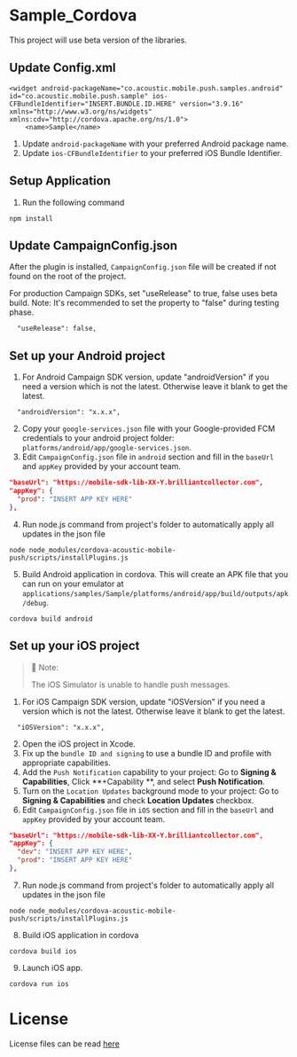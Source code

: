 # Sample_Cordova
This project will use beta version of the libraries.

## Update Config.xml
```shell npm
<widget android-packageName="co.acoustic.mobile.push.samples.android" id="co.acoustic.mobile.push.sample" ios-CFBundleIdentifier="INSERT.BUNDLE.ID.HERE" version="3.9.16" xmlns="http://www.w3.org/ns/widgets" xmlns:cdv="http://cordova.apache.org/ns/1.0">
    <name>Sample</name>
```
1. Update `android-packageName` with your preferred Android package name.
2. Update `ios-CFBundleIdentifier` to your preferred iOS Bundle Identifier.

## Setup Application
1. Run the following command
```shell npm
npm install
```

## Update CampaignConfig.json

After the plugin is installed, `CampaignConfig.json` file will be created if not found on the root of the project.

For production Campaign SDKs, set "useRelease" to true, false uses beta build.  Note: It's recommended to set the property to "false" during testing phase.

```shell json
  "useRelease": false,
```

## Set up your Android project
1. For Android Campaign SDK version, update "androidVersion" if you need a version which is not the latest. Otherwise leave it blank to get the latest.
```shell json
  "androidVersion": "x.x.x",
```
2. Copy your `google-services.json` file with your Google-provided FCM credentials to your android project folder: `platforms/android/app/google-services.json`.
3. Edit `CampaignConfig.json` file in `android` section and fill in the `baseUrl` and `appKey` provided by your account team.
```json
"baseUrl": "https://mobile-sdk-lib-XX-Y.brilliantcollector.com",
"appKey": {
  "prod": "INSERT APP KEY HERE"
},
```
4. Run node.js command from project's folder to automatically apply all updates in the json file
```text shell
node node_modules/cordova-acoustic-mobile-push/scripts/installPlugins.js
```
5. Build Android application in cordova. This will create an APK file that you can run on your emulator at `applications/samples/Sample/platforms/android/app/build/outputs/apk/debug`.
```text shell
cordova build android
```

## Set up your iOS project
> 📘 Note:
> 
> The iOS Simulator is unable to handle push messages.
1. For iOS Campaign SDK version, update "iOSVersion" if you need a version which is not the latest. Otherwise leave it blank to get the latest.
```shell json
  "iOSVersion": "x.x.x",
```
2. Open the iOS project in Xcode.
3. Fix up the `bundle ID and signing` to use a bundle ID and profile with appropriate capabilities.
4. Add the `Push Notification` capability to your project: Go to **Signing & Capabilities**, Click **+Capability **, and select **Push Notification**.
5. Turn on the `Location Updates` background mode to your project: Go to **Signing & Capabilities** and check **Location Updates** checkbox.
6. Edit `CampaignConfig.json` file in `iOS` section and fill in the `baseUrl` and `appKey` provided by your account team.

```json
"baseUrl": "https://mobile-sdk-lib-XX-Y.brilliantcollector.com",
"appKey": {
  "dev": "INSERT APP KEY HERE",
  "prod": "INSERT APP KEY HERE"
},
```
7. Run node.js command from project's folder to automatically apply all updates in the json file
```text shell
node node_modules/cordova-acoustic-mobile-push/scripts/installPlugins.js
```
8. Build iOS application in cordova
```text shell
cordova build ios
```
9. Launch iOS app.
```text shell
cordova run ios
```
# License
License files can be read [here](https://github.com/Acoustic-Mobile-Push/SampleCode_AcousticMobilePush_Android_java/tree/beta/license)
